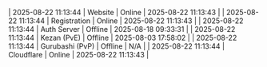 | 2025-08-22 11:13:44 | Website | Online | 2025-08-22 11:13:43 |
| 2025-08-22 11:13:44 | Registration | Online | 2025-08-22 11:13:43 |
| 2025-08-22 11:13:44 | Auth Server | Offline | 2025-08-18 09:33:31 |
| 2025-08-22 11:13:44 | Kezan (PvE) | Offline | 2025-08-03 17:58:02 |
| 2025-08-22 11:13:44 | Gurubashi (PvP) | Offline | N/A |
| 2025-08-22 11:13:44 | Cloudflare | Online | 2025-08-22 11:13:43 |
